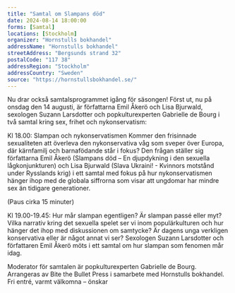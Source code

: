```yaml
---
title: "Samtal om Slampans död"
date: 2024-08-14 18:00:00
forms: [Samtal]
locations: [Stockholm]
organizer: "Hornstulls bokhandel"
addressName: "Hornstulls bokhandel"
streetAddress: "Bergsunds strand 32"
postalCode: "117 38"
addressRegion: "Stockholm"
addressCountry: "Sweden"
source: "https://hornstullsbokhandel.se/"
---
```

Nu drar också samtalsprogrammet igång för säsongen! Först ut, nu på onsdag den 14 augusti, är författarna Emil Åkerö och Lisa Bjurwald, sexologen Suzann Larsdotter och popkulturexperten Gabrielle de Bourg i två samtal kring sex, frihet och nykonservatism:

Kl 18.00: Slampan och nykonservatismen
Kommer den frisinnade sexualiteten att överleva den nykonservativa våg som sveper över Europa, där kärnfamilj och barnafödande står i fokus? Den frågan ställer sig författarna Emil Åkerö (Slampans död – En djupdykning i den sexuella lågkonjunkturen) och Lisa Bjurwald (Slava Ukraini! - Kvinnors motstånd under Rysslands krig) i ett samtal med fokus på hur nykonservatismen hänger ihop med de globala siffrorna som visar att ungdomar har mindre sex än tidigare generationer.

(Paus cirka 15 minuter)

Kl 19.00-19.45: Hur mår slampan egentligen?
Är slampan passé eller myt? Vilka narrativ kring det sexuella spelet ser vi inom populärkulturen och hur hänger det ihop med diskussionen om samtycke? Är dagens unga verkligen konservativa eller är något annat vi ser? Sexologen Suzann Larsdotter och författaren Emil Åkerö möts i ett samtal om hur slampan som fenomen mår idag.

Moderator för samtalen är popkulturexperten Gabrielle de Bourg. Arrangeras av Bite the Bullet Press i samarbete med Hornstulls bokhandel. Fri entré, varmt välkomna – önskar